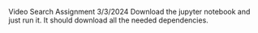 Video Search Assignment
3/3/2024
Download the jupyter notebook and just run it. It should download all the needed dependencies.

